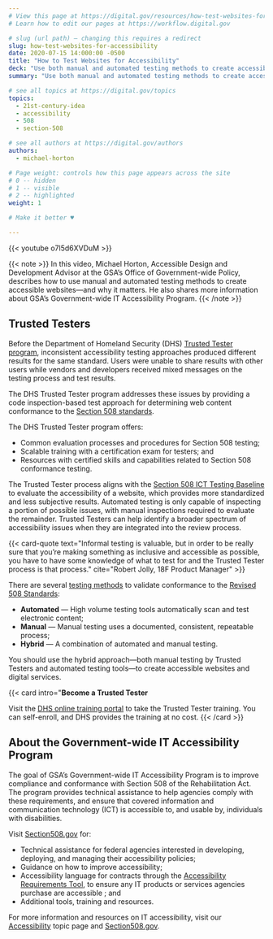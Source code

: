 ```yaml
---
# View this page at https://digital.gov/resources/how-test-websites-for-accessibility
# Learn how to edit our pages at https://workflow.digital.gov

# slug (url path) — changing this requires a redirect
slug: how-test-websites-for-accessibility
date: 2020-07-15 14:000:00 -0500
title: "How to Test Websites for Accessibility"
deck: "Use both manual and automated testing methods to create accessible websites."
summary: "Use both manual and automated testing methods to create accessible websites."

# see all topics at https://digital.gov/topics
topics: 
  - 21st-century-idea
  - accessibility
  - 508
  - section-508

# see all authors at https://digital.gov/authors
authors: 
  - michael-horton

# Page weight: controls how this page appears across the site
# 0 -- hidden
# 1 -- visible
# 2 -- highlighted
weight: 1

# Make it better ♥

---
```


{{< youtube o7l5d6XVDuM >}}

{{< note >}}
In this video, Michael Horton, Accessible Design and Development Advisor at the GSA’s Office of Government-wide Policy, describes how to use manual and automated testing methods to create accessible websites—and why it matters. He also shares more information about GSA’s Government-wide IT Accessibility Program.
{{< /note >}}

## Trusted Testers

Before the Department of Homeland Security (DHS) [Trusted Tester program](https://www.dhs.gov/trusted-tester), inconsistent accessibility testing approaches produced different results for the same standard. Users were unable to share results with other users while vendors and developers received mixed messages on the testing process and test results. 

The DHS Trusted Tester program addresses these issues by providing a code inspection-based test approach for determining web content conformance to the [Section 508 standards](https://www.access-board.gov/guidelines-and-standards/communications-and-it/about-the-ict-refresh/final-rule/text-of-the-standards-and-guidelines). 

The DHS Trusted Tester program offers: 

- Common evaluation processes and procedures for Section 508 testing;
- Scalable training with a certification exam for testers; and
- Resources with certified skills and capabilities related to Section 508 conformance testing. 

The Trusted Tester process aligns with the [Section 508 ICT Testing Baseline](https://section508coordinators.github.io/ICTTestingBaseline/introduction.html) to evaluate the accessibility of a website, which provides more standardized and less subjective results. Automated testing is only capable of inspecting a portion of possible issues, with manual inspections required to evaluate the remainder. Trusted Testers can help identify a broader spectrum of accessibility issues when they are integrated into the review process. 

{{< card-quote text="Informal testing is valuable, but in order to be really sure that you’re making something as inclusive and accessible as possible, you have to have some knowledge of what to test for and the Trusted Tester process is that process." cite="Robert Jolly, 18F Product Manager" >}}

There are several [testing methods](https://www.section508.gov/test/testing-overview) to validate conformance to the [Revised 508 Standards](https://www.access-board.gov/guidelines-and-standards/communications-and-it/about-the-ict-refresh/final-rule): 

- **Automated** &mdash; High volume testing tools automatically scan and test electronic content;
- **Manual** &mdash; Manual testing uses a documented, consistent, repeatable process;
- **Hybrid** &mdash; A combination of automated and manual testing. 

You should use the hybrid approach—both manual testing by Trusted Testers and automated testing tools—to create accessible websites and digital services.  

{{< card intro="**Become a Trusted Tester** 

Visit the [DHS online training portal](https://training.section508testing.net) to take the Trusted Tester training. You can self-enroll, and DHS provides the training at no cost.
{{< /card >}}

## About the Government-wide IT Accessibility Program 

The goal of GSA’s Government-wide IT Accessibility Program is to improve compliance and conformance with Section 508 of the Rehabilitation Act. The program provides technical assistance to help agencies comply with these requirements, and ensure that covered information and communication technology (ICT) is accessible to, and usable by, individuals with disabilities. 

Visit [Section508.gov](https://www.section508.gov/) for: 

- Technical assistance for federal agencies interested in developing, deploying, and managing their accessibility policies;
- Guidance on how to improve accessibility;
- Accessibility language for contracts through the [Accessibility Requirements Tool](https://www.buyaccessible.gov/), to ensure any IT products or services agencies purchase are accessible ; and
- Additional tools, training and resources. 

For more information and resources on IT accessibility, visit our [Accessibility](https://digital.gov/topics/accessibility/) topic page and [Section508.gov](https://www.section508.gov/).
